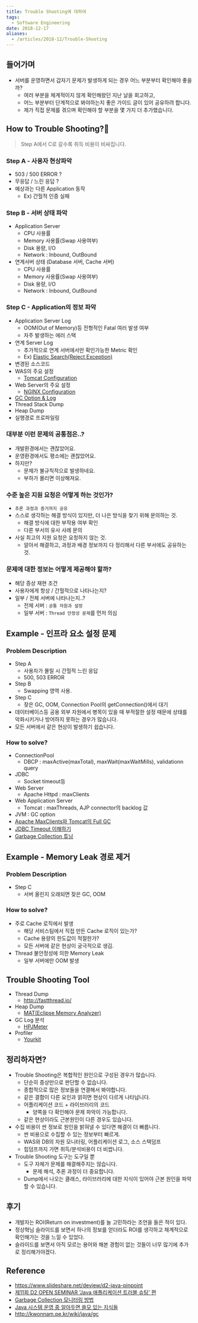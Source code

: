 ```yaml
---
title: Trouble Shooting에 대하여
tags:
  - Software Engineering
date: 2018-12-17
aliases: 
  - /articles/2018-12/Trouble-Shooting
---
```


## 들어가며
- 서버를 운영하면서 갑자기 문제가 발생하게 되는 경우 어느 부분부터 확인해야 좋을까?
    - 여러 부분을 체계적이지 않게 확인해왔던 지난 날을 회고하고,
    - 어느 부분부터 단계적으로 봐야하는지 좋은 가이드 글이 있어 공유하려 합니다.
    - 제가 직접 문제를 겪으며 확인해야 할 부분을 몇 가지 더 추가했습니다.

## How to Trouble Shooting?🧐
> Step A에서 C로 갈수록 취득 비용이 비싸집니다.

### Step A - 사용자 현상파악
- 503 / 500 ERROR ?
- 무응답 / 느린 응답 ?
- 예상과는 다른 Application 동작
    - Ex) 간헐적 인증 실패

### Step B - 서버 상태 파악
- Application Server
    - CPU 사용률
    - Memory 사용률(Swap 사용여부)
    - Disk 용량, I/O
    - Network : Inbound, OutBound
- 연계서버 상태 (Database 서버, Cache 서버)
    - CPU 사용률
    - Memory 사용률(Swap 사용여부)
    - Disk 용량, I/O
    - Network : Inbound, OutBound

### Step C - Application의 정보 파악
- Application Server Log
    - OOM(Out of Memory)등 전형적인 Fatal 여러 발생 여부
    - 자주 발생하는 에러 스택
- 연계 Server Log
    - 추가적으로 연계 서버에서만 확인가능한 Metric 확인
    - Ex) [Elastic Search(Reject Exception)](https://brunch.co.kr/@alden/36)
- 변경된 소스코드
- WAS의 주요 설정
    - [Tomcat Configuration](https://www.mulesoft.com/tcat/tomcat-configuration)
- Web Server의 주요 설정
    - [NGINX Configuration](https://www.nginx.com/resources/wiki/start/topics/examples/full/)
- [GC Option & Log](https://www.slipp.net/wiki/pages/viewpage.action?pageId=26641949)
- Thread Stack Dump
- Heap Dump
- 실행경로 프로파일링


### 대부분 이런 문제의 공통점은..?
- 개발환경에서는 괜찮았어요.
- 운영환경에서도 평소에는 괜찮았어요.
- 하지만?
    - 문제가 불규칙적으로 발생하네요.
    - 부하가 몰리면 이상해져요.

### 수준 높은 지원 요청은 어떻게 하는 것인가?
- `추론 과정과 증거까지 공유`
- 스스로 생각하는 해결 방식이 있지만, 더 나은 방식을 찾기 위해 문의하는 것.
    - 해결 방식에 대한 부작용 여부 확인
    - 다른 부서의 유사 사례 문의
- 사실 최고의 지원 요청은 요청하지 않는 것.
    - 알아서 해결하고, 과정과 배경 정보까지 다 정리해서 다른 부서에도 공유하는 것.

### 문제에 대한 정보는 어떻게 제공해야 할까?
- 해당 증상 재현 조건
- 사용자에게 항상 / 간헐적으로 나타나는지?
- 일부 / 전체 서버에 나타나는지..?
    - 전체 서버 : `공통 자원과 설정`
    - 일부 서버 : `Thread 안정성 문제`를 먼저 의심

## Example - 인프라 요소 설정 문제
### Problem Description
- Step A
    - 사용자가 몰릴 시 간헐적 느린 응답
    - 500, 503 ERROR
- Step B
    - Swapping 영역 사용.
- Step C
    - 잦은 GC, OOM, Connection Pool의 getConnection()에서 대기
- 데이터베이스등 공용 외부 자원에서 병목이 있을 때 부적절한 설정 때문에 상태를 악화시키거나 방어하지 못하는 경우가 많습니다.
- 모든 서버에서 같은 현상이 발생하기 쉽습니다.

### How to solve?
- ConnectionPool
    - DBCP : maxActive(maxTotal), maxWait(maxWaitMills), validationn query
- JDBC
    - Socket timeout등
- Web Server
    - Apache Httpd : maxClients
- Web Application Server
    - Tomcat : maxThreads, AJP connector의 backlog 값
- JVM : GC option
- [Apache MaxClients와 Tomcat의 Full GC](https://d2.naver.com/helloworld/132178)
- [JDBC Timeout 이해하기](https://d2.naver.com/helloworld/1321)
- [Garbage Collection 튜닝](https://d2.naver.com/helloworld/37111)

## Example - Memory Leak 경로 제거
### Problem Description
- Step C
    - 서버 올린지 오래되면 잦은 GC, OOM

### How to solve?
- 주로 Cache 로직에서 발생
    - 해당 서비스팀에서 직접 만든 Cache 로직이 있는가?
    - Cache 용량의 한도값이 적절한가?
    - 모든 서버에 같은 현상이 궁극적으로 생김.
- Thread 불안정성에 의한 Memory Leak
    - 일부 서버에만 OOM 발생

## Trouble Shooting Tool
- Thread Dump
    - <http://fastthread.io/>
- Heap Dump
    - [MAT(Eclipse Memory Analyzer)](https://www.eclipse.org/mat/)
- GC Log 분석
    - [HPJMeter](https://h20392.www2.hpe.com/portal/swdepot/displayProductInfo.do?productNumber=HPJMETER)
- Profiler
    - [Yourkit](https://www.yourkit.com/)


## 정리하자면?
- Trouble Shooting은 복합적인 원인으로 구성된 경우가 많습니다.
    - 단순히 증상만으로 판단할 수 없습니다.
    - 종합적으로 많은 정보들을 연결해서 봐야합니다.
    - 같은 결함이 다른 요인과 얽히면 현상이 다르게 나타납니다.
    - 어플리케이션 코드 + 라이브러리의 코드
        - 양쪽을 다 확인해야 문제 파악이 가능합니다.
    - 같은 현상이라도 근본원인이 다른 경우도 있습니다.
- 수집 비용이 싼 정보로 원인을 밝혀낼 수 있다면 해결이 더 빠릅니다.
    - 싼 비용으로 수집할 수 있는 정보부터 빠르게.
    - WAS와 DB의 자원 모니터링, 어플리케이션 로그, 소스 스택덤프
    - 힙덤프까지 가면 취득/분석비용이 더 비쌉니다.
- Trouble Shooting 도구는 도구일 뿐
    - 도구 자체가 문제를 해결해주지는 않습니다.
        - 문제 해석, 추론 과정이 더 중요합니다.
    - Dump에서 나오는 클래스, 라이브러리에 대한 지식이 있어야 근본 원인을 파악할 수 있습니다.

## 후기
- 개발자는 ROI(Return on investment)를 늘 고민하라는 조언을 들은 적이 있다.
- 정상혁님 슬라이드를 보면서 하나의 정보를 얻더라도 ROI를 생각하고 체계적으로 확인해가는 것을 느낄 수 있었다.
- 슬라이드를 보면서 아직 모르는 용어와 해본 경험이 없는 것들이 너무 많기에 추가로 정리해가야겠다.

## Reference
- <https://www.slideshare.net/deview/d2-java-pinpoint>
- [제11회 D2 OPEN SEMINAR 'Java 애플리케이션 트러블 슈팅' 편](https://d2.naver.com/helloworld/1286587)
- [Garbage Collection 모니터링 방법](https://d2.naver.com/helloworld/6043)
- [Java 시스템 운영 중 알아두면 쓸모 있는 지식들](https://www.holaxprogramming.com/2017/10/09/java-jvm-performance/)
- <http://kwonnam.pe.kr/wiki/java/gc>


